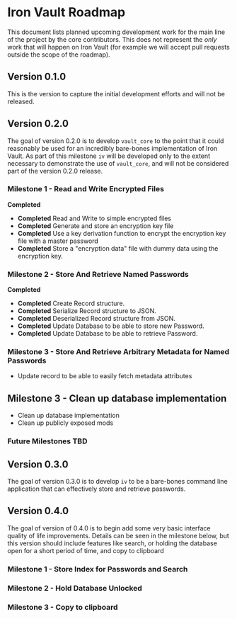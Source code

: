 # Iron Vault Roadmap

This document lists planned upcoming development work for the main line of the project by the core contributors. This does not represent the _only_ work that will happen on Iron Vault (for example we will accept pull requests outside the scope of the roadmap).

## Version 0.1.0

This is the version to capture the initial development efforts and will not be released.

## Version 0.2.0

The goal of version 0.2.0 is to develop `vault_core` to the point that it could reasonably be used for an incredibly bare-bones implementation of Iron Vault. As part of this milestone `iv` will be developed only to the extent necessary to demonstrate the use of `vault_core`, and will not be considered part of the version 0.2.0 release.

### Milestone 1 - Read and Write Encrypted Files
**Completed**
* **Completed** Read and Write to simple encrypted files
* **Completed** Generate and store an encryption key file
* **Completed** Use a key derivation function to encrypt the encryption key file with a master password
* **Completed** Store a "encryption data" file with dummy data using the encryption key.

### Milestone 2 - Store And Retrieve Named Passwords
**Completed**
* **Completed** Create Record structure.
* **Completed** Serialize Record structure to JSON.
* **Completed** Deserialized Record structure from JSON.
* **Completed** Update Database to be able to store new Password.
* **Completed** Update Database to be able to retrieve Password.

### Milestone 3 - Store And Retrieve Arbitrary Metadata for Named Passwords
* Update record to be able to easily fetch metadata attributes

## Milestone 3 - Clean up database implementation
* Clean up database implementation
* Clean up publicly exposed mods

### Future Milestones TBD

## Version 0.3.0

The goal of version 0.3.0 is to develop `iv` to be a bare-bones command line application that can effectively store and retrieve passwords.

## Version 0.4.0

The goal of version of 0.4.0 is to begin add some very basic interface quality of life improvements. Details can be seen in the milestone below, but this version should include features like search, or holding the database open for a short period of time, and copy to clipboard

### Milestone 1 - Store Index for Passwords and Search

### Milestone 2 - Hold Database Unlocked

### Milestone 3 - Copy to clipboard
